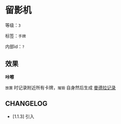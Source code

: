 # 留影机

等级：`3`

标签：`手牌`

内部id：`?`

## 效果

**咔嚓**

`放置` 时记录附近所有卡牌，`摧毁` 自身然后生成 [曼德拉记录](曼德拉记录.md)

## CHANGELOG

- [1.1.3] 引入

